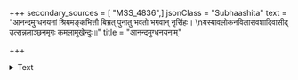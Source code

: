 +++
secondary_sources = [ "MSS_4836",]
jsonClass = "Subhaashita"
text = "आनन्दमुग्धनयनां श्रियमङ्कभित्तौ बिभ्रत् पुनातु भवतो भगवान् नृसिंहः।  \nयस्यावलोकनविलासवशादिवासीद् उत्सन्नलाञ्छनमृगः कमलामुखेन्दुः॥"
title = "आनन्दमुग्धनयनाम्"

+++

<details><summary>Text</summary>

आनन्दमुग्धनयनां श्रियमङ्कभित्तौ बिभ्रत् पुनातु भवतो भगवान् नृसिंहः।  
यस्यावलोकनविलासवशादिवासीद् उत्सन्नलाञ्छनमृगः कमलामुखेन्दुः॥
</details>
